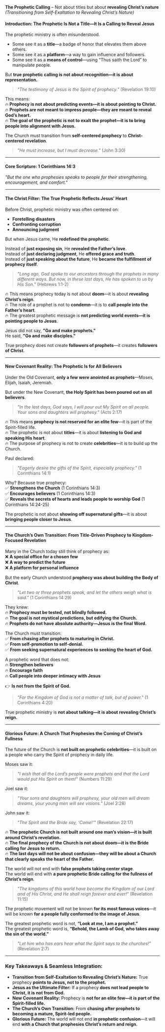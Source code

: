 **The Prophetic Calling** – Not about titles but about **revealing Christ’s nature**
_(Transitioning from Self-Exaltation to Revealing Christ’s Nature)_

#### **Introduction: The Prophetic Is Not a Title—It Is a Calling to Reveal Jesus**

The prophetic ministry is often misunderstood.

- Some see it as a **title**—a badge of honor that elevates them above others.
- Some see it as a **platform**—a way to gain influence and followers.
- Some see it as a **means of control**—using “Thus saith the Lord” to manipulate people.

But **true prophetic calling is not about recognition—it is about representation.**

> _"The testimony of Jesus is the Spirit of prophecy."_ (Revelation 19:10)

This means:  
🔥 **Prophecy is not about predicting events—it is about pointing to Christ.**  
🔥 **Prophets are not meant to impress people—they are meant to reveal God’s heart.**  
🔥 **The goal of the prophetic is not to exalt the prophet—it is to bring people into alignment with Jesus.**

The Church must transition from **self-centered prophecy** to **Christ-centered revelation**.

> _"He must increase, but I must decrease."_ (John 3:30)

---

#### **Core Scripture: 1 Corinthians 14:3**

_"But the one who prophesies speaks to people for their strengthening, encouragement, and comfort."_

---

#### **The Christ Filter: The True Prophetic Reflects Jesus’ Heart**

Before Christ, prophetic ministry was often centered on:

- **Foretelling disasters**
- **Confronting corruption**
- **Announcing judgment**

But when Jesus came, He **redefined the prophetic**.

Instead of **just exposing sin**, He **revealed the Father’s love**.  
Instead of **just declaring judgment**, He **offered grace and truth**.  
Instead of **just speaking about the future**, He **became the fulfillment of prophecy itself**.

> _"Long ago, God spoke to our ancestors through the prophets in many different ways. But now, in these last days, He has spoken to us by His Son."_ (Hebrews 1:1-2)

🔥 This means prophecy today is not about **doom**—it is about **revealing Christ’s reign**.  
🔥 The role of a prophet is not to **condemn**—it is to **call people into the Father’s heart**.  
🔥 The greatest prophetic message is **not predicting world events—it is pointing people to Jesus**.

Jesus did not say, **"Go and make prophets."**  
He said, **"Go and make disciples."**

True prophecy does not create **followers of prophets**—it creates **followers of Christ**.

---

#### **New Covenant Reality: The Prophetic Is for All Believers**

Under the Old Covenant, **only a few were anointed as prophets**—Moses, Elijah, Isaiah, Jeremiah.

But under the New Covenant, **the Holy Spirit has been poured out on all believers**.

> _"In the last days, God says, I will pour out My Spirit on all people. Your sons and daughters will prophesy."_ (Acts 2:17)

🔥 This means **prophecy is not reserved for an elite few**—it is part of the Spirit-filled life.  
🔥 The prophetic is not about **titles**—it is about **listening to God and speaking His heart**.  
🔥 The purpose of prophecy is not to create **celebrities**—it is to build up the Church.

Paul declared:

> _"Eagerly desire the gifts of the Spirit, especially prophecy."_ (1 Corinthians 14:1)

Why? Because true prophecy:  
✅ **Strengthens the Church** (1 Corinthians 14:3)  
✅ **Encourages believers** (1 Corinthians 14:3)  
✅ **Reveals the secrets of hearts and leads people to worship God** (1 Corinthians 14:24-25)

The prophetic is not about **showing off supernatural gifts**—it is about **bringing people closer to Jesus**.

---

#### **The Church’s Own Transition: From Title-Driven Prophecy to Kingdom-Focused Revelation**

Many in the Church today still think of prophecy as:  
❌ **A special office for a chosen few**  
❌ **A way to predict the future**  
❌ **A platform for personal influence**

But the early Church understood **prophecy was about building the Body of Christ**.

> _"Let two or three prophets speak, and let the others weigh what is said."_ (1 Corinthians 14:29)

They knew:  
🔥 **Prophecy must be tested, not blindly followed.**  
🔥 **The goal is not mystical predictions, but edifying the Church.**  
🔥 **Prophets do not have absolute authority—Jesus is the final Word.**

The Church must transition:  
✅ **From chasing after prophets to maturing in Christ.**  
✅ **From self-promotion to self-denial.**  
✅ **From seeking supernatural experiences to seeking the heart of God.**

A prophetic word that does not:  
🔥 **Strengthen believers**  
🔥 **Encourage faith**  
🔥 **Call people into deeper intimacy with Jesus**

👉 **Is not from the Spirit of God.**

> _"For the Kingdom of God is not a matter of talk, but of power."_ (1 Corinthians 4:20)

True prophetic ministry is **not about talking—it is about revealing Christ’s reign.**

---

#### **Glorious Future: A Church That Prophesies the Coming of Christ’s Fullness**

The future of the Church is **not built on prophetic celebrities**—it is built on a people who carry the Spirit of prophecy in daily life.

Moses saw it:

> _"I wish that all the Lord’s people were prophets and that the Lord would put His Spirit on them!"_ (Numbers 11:29)

Joel saw it:

> _"Your sons and daughters will prophesy, your old men will dream dreams, your young men will see visions."_ (Joel 2:28)

John saw it:

> _"The Spirit and the Bride say, ‘Come!’"_ (Revelation 22:17)

🔥 **The prophetic Church is not built around one man’s vision—it is built around Christ’s revelation.**  
🔥 **The final prophecy of the Church is not about doom—it is the Bride calling for Jesus to return.**  
🔥 **The last days will not be about confusion—they will be about a Church that clearly speaks the heart of the Father.**

The world will not end with **false prophets taking center stage**.  
The world will end with **a pure prophetic Bride calling for the fullness of Christ’s reign**.

> _"The kingdoms of this world have become the Kingdom of our Lord and of His Christ, and He shall reign forever and ever!"_ (Revelation 11:15)

The prophetic movement will not be known **for its most famous voices**—it will be known **for a people fully conformed to the image of Jesus**.

The greatest prophetic word is not, **“Look at me, I am a prophet.”**  
The greatest prophetic word is, **“Behold, the Lamb of God, who takes away the sin of the world.”**

> _"Let him who has ears hear what the Spirit says to the churches!"_ (Revelation 2:7)

---

### **Key Takeaways & Seamless Integration:**

- **Transition from Self-Exaltation to Revealing Christ’s Nature:** True prophecy **points to Jesus, not to the prophet.**
- **Jesus as the Ultimate Filter:** If a prophecy **does not lead people to Christ, it is not from God.**
- **New Covenant Reality:** Prophecy is **not for an elite few—it is part of the Spirit-filled life.**
- **The Church’s Own Transition:** From **chasing after prophets to becoming a mature, Spirit-led people.**
- **Glorious Future:** The world will not end **in prophetic confusion**—it will end **with a Church that prophesies Christ’s return and reign.**